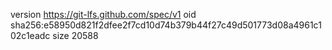 version https://git-lfs.github.com/spec/v1
oid sha256:e58950d821f2dfee2f7cd10d74b379b44f27c49d501773d08a4961c102c1eadc
size 20588
